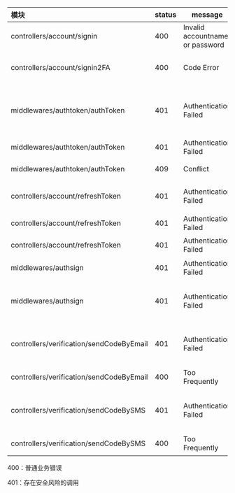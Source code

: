 

| 模块                                     | status | message                         | code | 备注                                     |
| :--------------------------------------- | ------ | ------------------------------- | ---- | ---------------------------------------- |
| controllers/account/signin               | 400    | Invalid accountname or password | 1001 | 用户名密码错误                           |
| controllers/account/signin2FA            | 400    | Code Error                      | 1002 | 动态口令错误，两步验证失败               |
| middlewares/authtoken/authToken          | 401    | Authentication Failed           | 901  | request headers 中没有 authorization字段 |
| middlewares/authtoken/authToken          | 401    | Authentication Failed           | 902  | accessToken验证失败                      |
| middlewares/authtoken/authToken          | 409    | Conflict                        | --   | accessToken过期                          |
| controllers/account/refreshToken         | 401    | Authentication Failed           | 903  | refreshToken的redis缓存不存在            |
| controllers/account/refreshToken         | 401    | Authentication Failed           | 904  | refreshToken验证失败                     |
| controllers/account/refreshToken         | 401    | Authentication Failed           | 905  | refreshToken不存在                       |
| middlewares/authsign                     | 401    | Authentication Failed           | 910  | API参数签名验证失败                      |
| middlewares/authsign                     | 401    | Authentication Failed           | 911  | headers中没有包含timestamp或nonce        |
| controllers/verification/sendCodeByEmail | 401    | Authentication Failed           | 101  | request headers 中没有 accountid字段     |
| controllers/verification/sendCodeByEmail | 400    | Too Frequently                  | 102  | 邮件发送太频繁                           |
| controllers/verification/sendCodeBySMS   | 401    | Authentication Failed           | 103  | request headers 中没有 accountid字段     |
| controllers/verification/sendCodeBySMS   | 400    | Too Frequently                  | 104  | 短信发送太频繁                           |

400：普通业务错误

401：存在安全风险的调用
